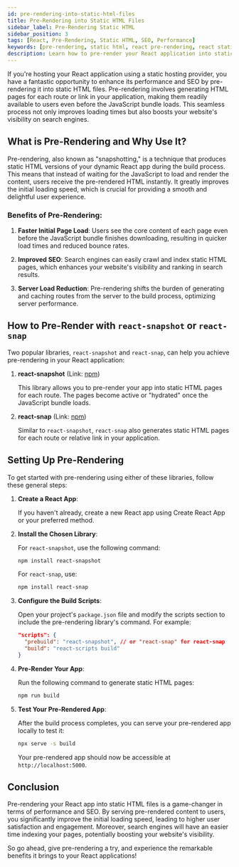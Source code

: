 ```yaml
---
id: pre-rendering-into-static-html-files
title: Pre-Rendering into Static HTML Files
sidebar_label: Pre-Rendering Static HTML
sidebar_position: 3
tags: [React, Pre-Rendering, Static HTML, SEO, Performance]
keywords: [pre-rendering, static html, react pre-rendering, react static html, pre-rendering in react, static html in react, react performance, react seo]
description: Learn how to pre-render your React application into static HTML files to improve performance and SEO.
---
```


If you're hosting your React application using a static hosting provider, you have a fantastic opportunity to enhance its performance and SEO by pre-rendering it into static HTML files. Pre-rendering involves generating HTML pages for each route or link in your application, making them readily available to users even before the JavaScript bundle loads. This seamless process not only improves loading times but also boosts your website's visibility on search engines.

## What is Pre-Rendering and Why Use It?

Pre-rendering, also known as "snapshotting," is a technique that produces static HTML versions of your dynamic React app during the build process. This means that instead of waiting for the JavaScript to load and render the content, users receive the pre-rendered HTML instantly. It greatly improves the initial loading speed, which is crucial for providing a smooth and delightful user experience.

### Benefits of Pre-Rendering:

1. **Faster Initial Page Load**: Users see the core content of each page even before the JavaScript bundle finishes downloading, resulting in quicker load times and reduced bounce rates.

2. **Improved SEO**: Search engines can easily crawl and index static HTML pages, which enhances your website's visibility and ranking in search results.

3. **Server Load Reduction**: Pre-rendering shifts the burden of generating and caching routes from the server to the build process, optimizing server performance.

## How to Pre-Render with `react-snapshot` or `react-snap`

Two popular libraries, `react-snapshot` and `react-snap`, can help you achieve pre-rendering in your React application:

1. **react-snapshot** (Link: [npm](https://www.npmjs.com/package/react-snapshot))

   This library allows you to pre-render your app into static HTML pages for each route. The pages become active or "hydrated" once the JavaScript bundle loads.

2. **react-snap** (Link: [npm](https://www.npmjs.com/package/react-snap))

   Similar to `react-snapshot`, `react-snap` also generates static HTML pages for each route or relative link in your application.

## Setting Up Pre-Rendering

To get started with pre-rendering using either of these libraries, follow these general steps:

1. **Create a React App**:

   If you haven't already, create a new React app using Create React App or your preferred method.

2. **Install the Chosen Library**:

   For `react-snapshot`, use the following command:

   ```bash
   npm install react-snapshot
   ```

   For `react-snap`, use:

   ```bash
   npm install react-snap
   ```

3. **Configure the Build Scripts**:

   Open your project's `package.json` file and modify the scripts section to include the pre-rendering library's command. For example:

   ```json
   "scripts": {
     "prebuild": "react-snapshot", // or "react-snap" for react-snap
     "build": "react-scripts build"
   }
   ```

4. **Pre-Render Your App**:

   Run the following command to generate static HTML pages:

   ```bash
   npm run build
   ```

5. **Test Your Pre-Rendered App**:

   After the build process completes, you can serve your pre-rendered app locally to test it:

   ```bash
   npx serve -s build
   ```

   Your pre-rendered app should now be accessible at `http://localhost:5000`.

## Conclusion

Pre-rendering your React app into static HTML files is a game-changer in terms of performance and SEO. By serving pre-rendered content to users, you significantly improve the initial loading speed, leading to higher user satisfaction and engagement. Moreover, search engines will have an easier time indexing your pages, potentially boosting your website's visibility.

So go ahead, give pre-rendering a try, and experience the remarkable benefits it brings to your React applications!